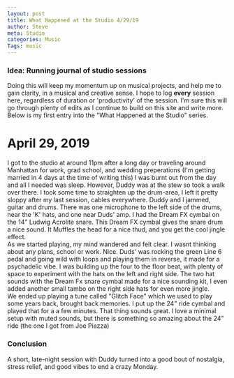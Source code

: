 ```yaml
---
layout: post
title: What Happened at the Studio 4/29/19
author: Steve
meta: Studio
categories: Music
Tags: music
---
```

<!-- # What Happened at the Studio - April 29th 2019 -->

### Idea: Running journal of studio sessions   

Doing this will keep my momentum up on musical projects, and help me to gain clarity, in a musical and creative sense. I hope to log **every** session here, regardless of duration or 'productivity' of the session. I'm sure this will go through plenty of edits as I continue to build on this site and write more. Below is my first entry into the "What Happened at the Studio" series.

# April 29, 2019 
I got to the studio at around 11pm after a long day or traveling around Manhattan for work, grad school, and wedding preperations (I'm getting married in 4 days at the time of writing this) 
I was burnt out from the day and all I needed was sleep. However, Duddy was at the stew so took a walk over there. 
I took some time to straighten up the drum-area, I left it pretty sloppy after my last session, cables everywhere. 
Duddy and I jammed, guitar and drums. There was one microphone to the left side of the drums, near the 'K' hats, and one near Duds' amp. I had the Dream FX cymbal on the 14" Ludwig Acrolite snare. This Dream FX cymbal gives the snare drum a nice sound. It Muffles the head for a nice thud, and you get the cool jingle effect.   
As we started playing, my mind wandered and felt clear. I wasnt thinking about any plans, school or work. Nice. 
Duds' was rocking the green Line 6 pedal and going wild with loops and playing them in reverse, it made for a psychadelic vibe. I was building up the four to the floor beat, with plenty of space to experiment with the hats on the left and right side. The two hat sounds with the Dream Fx snare cymbal made for a nice sounding kit, I even added another small tambo on the right side hats for even more jingle.  
We ended up playing a tune called "Glitch Face" which we used to play some years back, brought back memories. I put up the 24" ride cymbal and played that for a a few minutes. That thing sounds great. I love a minimal setup with muted sounds, but there is something so amazing about the 24" ride (the one I got from Joe Piazza) 

### Conclusion 
A short, late-night session with Duddy turned into a good bout of nostalgia, stress relief, and good vibes to end a crazy Monday.


 

